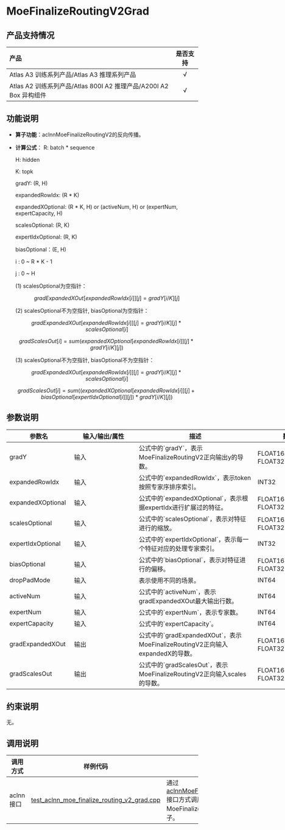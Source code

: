 # MoeFinalizeRoutingV2Grad

## 产品支持情况

|产品      | 是否支持 |
|:----------------------------|:-----------:|
|<term>Atlas A3 训练系列产品/Atlas A3 推理系列产品</term>|      √     |
|<term>Atlas A2 训练系列产品/Atlas 800I A2 推理产品/A200I A2 Box 异构组件</term>|      √     |

## 功能说明

- **算子功能**：aclnnMoeFinalizeRoutingV2的反向传播。
- **计算公式**：
    R: batch * sequence

    H: hidden
    
    K: topk

    gradY: (R, H)

    expandedRowIdx: (R * K)

    expandedXOptional: (R * K, H) or (activeNum, H) or (expertNum, expertCapacity, H)

    scalesOptional: (R, K)

    expertIdxOptional: (R, K)

    biasOptional：(E, H)
   
    i : 0 ~ R * K - 1

    j : 0 ~ H

    (1) scalesOptional为空指针：

    $$
    gradExpandedXOut[expandedRowIdx[i]][j] = gradY[i / K][j]
    $$

    (2) scalesOptional不为空指针, biasOptional为空指针：

    $$
    gradExpandedXOut[expandedRowIdx[i]][j] = gradY[i / K][j] * scalesOptional[i]
    $$

    $$
    gradScalesOut[i] = sum(expandedXOptional[expandedRowIdx[i]][j] * gradY[i / K][j])
    $$

    (3) scalesOptional不为空指针, biasOptional不为空指针：
    
    $$
    gradExpandedXOut[expandedRowIdx[i]][j] = gradY[i / K][j] * scalesOptional[i]
    $$

    $$
    gradScalesOut[i] = sum((expandedXOptional[expandedRowIdx[i]][j] + biasOptional[expertIdxOptional[i]][j]) * gradY[i / K][j])
    $$

## 参数说明

<table style="undefined;table-layout: fixed; width: 1576px"><colgroup>
  <col style="width: 170px">
  <col style="width: 170px">
  <col style="width: 312px">
  <col style="width: 213px">
  <col style="width: 100px">
  </colgroup>
  <thead>
    <tr>
      <th>参数名</th>
      <th>输入/输出/属性</th>
      <th>描述</th>
      <th>数据类型</th>
      <th>数据格式</th>
    </tr></thead>
  <tbody>
    <tr>
      <td>gradY</td>
      <td>输入</td>
      <td>公式中的`gradY`，表示MoeFinalizeRoutingV2正向输出y的导数。</td>
      <td>FLOAT16、BFLOAT16、FLOAT32</td>
      <td>ND</td>
    </tr>
    <tr>
      <td>expandedRowIdx</td>
      <td>输入</td>
      <td>公式中的`expandedRowIdx`，表示token按照专家序排序索引。</td>
      <td>INT32</td>
      <td>ND</td>
    </tr>
    <tr>
      <td>expandedXOptional</td>
      <td>输入</td>
      <td>公式中的`expandedXOptional`，表示根据expertIdx进行扩展过的特征。</td>
      <td>FLOAT16、BFLOAT16、FLOAT32</td>
      <td>ND</td>
    </tr>
    <tr>
      <td>scalesOptional</td>
      <td>输入</td>
      <td>公式中的`scalesOptional`，表示对特征进行的缩放。</td>
      <td>FLOAT16、BFLOAT16、FLOAT32</td>
      <td>ND</td>
    </tr>
    <tr>
      <td>expertIdxOptional</td>
      <td>输入</td>
      <td>公式中的`expertIdxOptional`，表示每一个特征对应的处理专家索引。</td>
      <td>INT32</td>
      <td>ND</td>
    </tr>
    <tr>
      <td>biasOptional</td>
      <td>输入</td>
      <td>公式中的`biasOptional`，表示对特征进行的偏移。</td>
      <td>FLOAT16、BFLOAT16、FLOAT32</td>
      <td>ND</td>
    </tr>
    <tr>
      <td>dropPadMode</td>
      <td>输入</td>
      <td>表示使用不同的场景。</td>
      <td>INT64</td>
      <td>-</td>
    </tr>
    <tr>
      <td>activeNum</td>
      <td>输入</td>
      <td>公式中的`activeNum`，表示gradExpandedXOut最大输出行数。</td>
      <td>INT64</td>
      <td>-</td>
    </tr>
    <tr>
      <td>expertNum</td>
      <td>输入</td>
      <td>公式中的`expertNum`，表示专家数。</td>
      <td>INT64</td>
      <td>-</td>
    </tr>
    <tr>
      <td>expertCapacity</td>
      <td>输入</td>
      <td>公式中的`expertCapacity`。</td>
      <td>INT64</td>
      <td>-</td>
    </tr>
    <tr>
      <td>gradExpandedXOut</td>
      <td>输出</td>
      <td>公式中的`gradExpandedXOut`，表示MoeFinalizeRoutingV2正向输入expandedX的导数。</td>
      <td>FLOAT16、BFLOAT16、FLOAT32</td>
      <td>ND</td>
    </tr>
    <tr>
      <td>gradScalesOut</td>
      <td>输出</td>
      <td>公式中的`gradScalesOut`，表示MoeFinalizeRoutingV2正向输入scales的导数。</td>
      <td>FLOAT16、BFLOAT16、FLOAT32</td>
      <td>ND</td>
    </tr>
  </tbody></table>

## 约束说明

无。

## 调用说明

| 调用方式   | 样例代码           | 说明                                         |
| ---------------- | --------------------------- | --------------------------------------------------- |
| aclnn接口  | [test_aclnn_moe_finalize_routing_v2_grad.cpp](examples/test_aclnn_moe_finalize_routing_v2_grad.cpp) | 通过[aclnnMoeFinalizeRoutingV2Grad](docs/aclnnMoeFinalizeRoutingV2Grad.md)接口方式调用MoeFinalizeRoutingV2Grad算子。 |